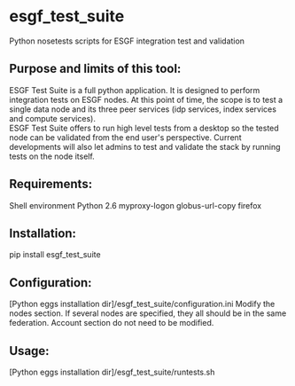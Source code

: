 esgf_test_suite
===============

Python nosetests scripts for ESGF integration test and validation

## Purpose and limits of this tool:

ESGF Test Suite is a full python application. It is designed to perform integration tests on ESGF nodes. At this point of time, the scope is to test a single data node and its three peer services (idp services, index services and compute services).  
ESGF Test Suite offers to run high level tests from a desktop so the tested node can be validated from the end user's perspective. 
Current developments will also let admins to test and validate the stack by running tests on the node itself.

## Requirements:

Shell environment
Python 2.6
myproxy-logon
globus-url-copy
firefox

## Installation:

pip install esgf_test_suite

## Configuration:

[Python eggs installation dir]/esgf_test_suite/configuration.ini 
Modify the nodes section. If several nodes are specified, they all should be in the same federation. Account section do not need to be modified.

## Usage:

[Python eggs installation dir]/esgf_test_suite/runtests.sh

